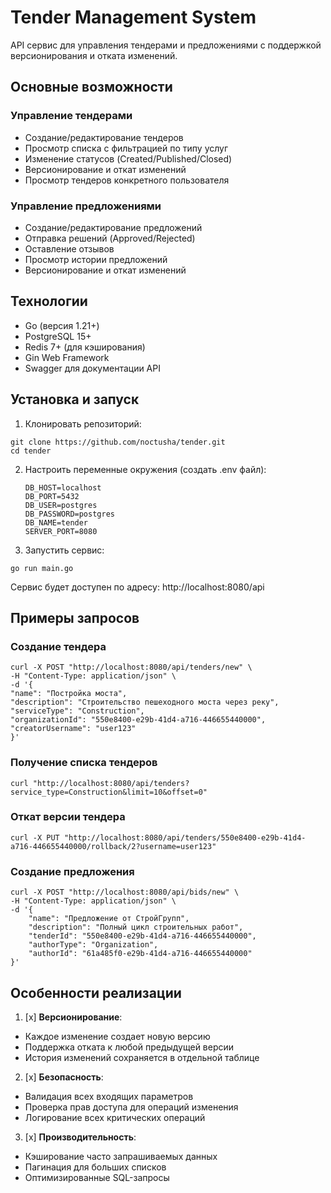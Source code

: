 # Tender Management System

API сервис для управления тендерами и предложениями с поддержкой версионирования и отката изменений.

## Основные возможности

### Управление тендерами
- Создание/редактирование тендеров
- Просмотр списка с фильтрацией по типу услуг
- Изменение статусов (Created/Published/Closed)
- Версионирование и откат изменений
- Просмотр тендеров конкретного пользователя

### Управление предложениями
- Создание/редактирование предложений
- Отправка решений (Approved/Rejected)
- Оставление отзывов
- Просмотр истории предложений
- Версионирование и откат изменений

## Технологии
- Go (версия 1.21+)
- PostgreSQL 15+
- Redis 7+ (для кэширования)
- Gin Web Framework
- Swagger для документации API

## Установка и запуск

1. Клонировать репозиторий:
```
git clone https://github.com/noctusha/tender.git
cd tender
```

2. Настроить переменные окружения (создать .env файл):
   ```
   DB_HOST=localhost
   DB_PORT=5432
   DB_USER=postgres
   DB_PASSWORD=postgres
   DB_NAME=tender
   SERVER_PORT=8080
   ```

3.   Запустить сервис:
```
go run main.go
```

   Сервис будет доступен по адресу: http://localhost:8080/api

## Примеры запросов
### Создание тендера
```
curl -X POST "http://localhost:8080/api/tenders/new" \
-H "Content-Type: application/json" \
-d '{
"name": "Постройка моста",
"description": "Строительство пешеходного моста через реку",
"serviceType": "Construction",
"organizationId": "550e8400-e29b-41d4-a716-446655440000",
"creatorUsername": "user123"
}'
```

### Получение списка тендеров
```
curl "http://localhost:8080/api/tenders?service_type=Construction&limit=10&offset=0"
```

### Откат версии тендера
```
curl -X PUT "http://localhost:8080/api/tenders/550e8400-e29b-41d4-a716-446655440000/rollback/2?username=user123"
```

### Создание предложения
```
curl -X POST "http://localhost:8080/api/bids/new" \
-H "Content-Type: application/json" \
-d '{
    "name": "Предложение от СтройГрупп",
    "description": "Полный цикл строительных работ",
    "tenderId": "550e8400-e29b-41d4-a716-446655440000",
    "authorType": "Organization",
    "authorId": "61a485f0-e29b-41d4-a716-446655440000"
}'
```

## Особенности реализации

1. [x] **Версионирование**:

- Каждое изменение создает новую версию
- Поддержка отката к любой предыдущей версии
- История изменений сохраняется в отдельной таблице


2.  [x] **Безопасность**:

- Валидация всех входящих параметров
- Проверка прав доступа для операций изменения
- Логирование всех критических операций


3.  [x] **Производительность**:

- Кэширование часто запрашиваемых данных
- Пагинация для больших списков
- Оптимизированные SQL-запросы

